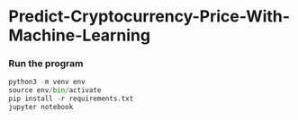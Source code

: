 # Predict-Cryptocurrency-Price-With-Machine-Learning #

### Run the program ###
```python
python3 -m venv env
source env/bin/activate
pip install -r requirements.txt
jupyter notebook
```
